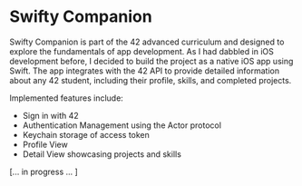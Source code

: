 # Swifty Companion

Swifty Companion is part of the 42 advanced curriculum and designed to explore the fundamentals of app development. As I had dabbled in iOS development before, I decided to build the project as a native iOS app using Swift. The app integrates with the 42 API to provide detailed information about any 42 student, including their profile, skills, and completed projects.

Implemented features include:
- Sign in with 42
- Authentication Management using the Actor protocol
- Keychain storage of access token
- Profile View
- Detail View showcasing projects and skills

[... in progress ... ]

